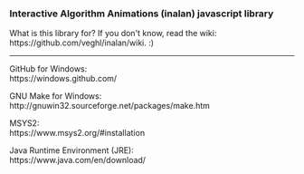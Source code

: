 <h3>Interactive Algorithm Animations (inalan) javascript library</h3>
What is this library for? If you don't know, read the wiki: https://github.com/veghl/inalan/wiki. :)
<hr>
<p>
GitHub for Windows:<br/>
https://windows.github.com/
</p>
<p>
GNU Make for Windows:<br/>
http://gnuwin32.sourceforge.net/packages/make.htm
</p>
<p>
MSYS2:<br/>
https://www.msys2.org/#installation
</p>
<p>
Java Runtime Environment (JRE):<br/>
https://www.java.com/en/download/
</p>
